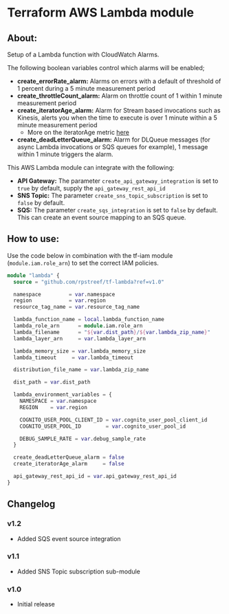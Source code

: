# Terraform AWS Lambda module

## About:

Setup of a Lambda function with CloudWatch Alarms.

The following boolean variables control which alarms will be enabled;

- __create_errorRate_alarm:__  Alarms on errors with a default of threshold of 1 percent during a 5 minute measurement period
- __create_throttleCount_alarm:__ Alarm on throttle count of 1 within 1 minute measurement period
- __create_iteratorAge_alarm:__ Alarm for Stream based invocations such as Kinesis, alerts you when the time to execute is over 1 minute within a 5 minute measurement period
  - More on the iteratorAge metric [here](https://aws.amazon.com/premiumsupport/knowledge-center/lambda-iterator-age/)
- __create_deadLetterQueue_alarm:__ Alarm for DLQueue messages (for async Lambda invocations or SQS queues for example), 1 message within 1 minute triggers the alarm.

This AWS Lambda module can integrate with the following:
- __API Gateway:__ The parameter ```create_api_gateway_integration``` is set to ```true``` by default, supply the ```api_gateway_rest_api_id```
- __SNS Topic:__ The parameter ```create_sns_topic_subscription``` is set to ```false``` by default. 
- __SQS:__ The parameter ```create_sqs_integration``` is set to ```false``` by default. This can create an event source mapping to an SQS queue.

## How to use:

Use the code below in combination with the tf-iam module (```module.iam.role_arn```) to set the correct IAM policies.

```terraform
module "lambda" {
  source = "github.com/rpstreef/tf-lambda?ref=v1.0"

  namespace         = var.namespace
  region            = var.region
  resource_tag_name = var.resource_tag_name

  lambda_function_name = local.lambda_function_name
  lambda_role_arn      = module.iam.role_arn
  lambda_filename      = "${var.dist_path}/${var.lambda_zip_name}"
  lambda_layer_arn     = var.lambda_layer_arn

  lambda_memory_size = var.lambda_memory_size
  lambda_timeout     = var.lambda_timeout

  distribution_file_name = var.lambda_zip_name

  dist_path = var.dist_path

  lambda_environment_variables = {
    NAMESPACE = var.namespace
    REGION    = var.region

    COGNITO_USER_POOL_CLIENT_ID = var.cognito_user_pool_client_id
    COGNITO_USER_POOL_ID        = var.cognito_user_pool_id

    DEBUG_SAMPLE_RATE = var.debug_sample_rate
  }

  create_deadLetterQueue_alarm = false
  create_iteratorAge_alarm     = false

  api_gateway_rest_api_id = var.api_gateway_rest_api_id
}
```

## Changelog

### v1.2
 - Added SQS event source integration
 
### v1.1
 - Added SNS Topic subscription sub-module

### v1.0
 - Initial release
